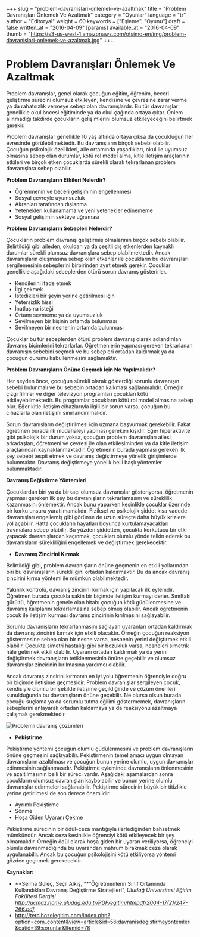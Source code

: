 +++
slug = "problem-davranislari-onlemek-ve-azaltmak"
title = "Problem Davranışları Önlemek Ve Azaltmak"
category = "Oyunlar"
language = "tr"
author = "Editoryal"
weight = 60
keywords = ["Eşleme", "Oyunu"]
draft = false
written_at = "2016-04-09"
[params]
available_at = "2016-04-09"
thumb = "https://s3-us-west-1.amazonaws.com/otsimo-en/img/problem-davranislari-onlemek-ve-azaltmak.jpg"
+++

# Problem Davranışları Önlemek Ve Azaltmak

Problem davranışlar, genel olarak çocuğun eğitim, öğrenim, beceri geliştirme sürecini olumsuz etkileyen, kendisine ve çevresine zarar verme ya da rahatsızlık vermeye sebep olan davranışlardır. Bu tür davranışlar genellikle okul öncesi eğitiminde ya da okul çağında ortaya çıkar. Önlem alınmadığı takdirde çocukların gelişimlerini olumsuz etkileyeceğini belirtmek gerekir.

Problem davranışlar genellikle 10 yaş altında ortaya çıksa da çocukluğun her evresinde görülebilmektedir. Bu davranışların birçok sebebi olabilir. Çocuğun psikolojik özellikleri, aile ortamında yaşadıkları, okul ile uyumsuz olmasına sebep olan durumlar, kötü rol model alma, kitle iletişim araçlarının etkileri ve birçok etken çocuklarda sürekli olarak tekrarlanan problem davranışlara sebep olabilir.

**Problem Davranışların Etkileri Nelerdir?**

  * Öğrenmenin ve beceri gelişiminin engellenmesi
  * Sosyal çevreyle uyumsuzluk
  * Akranları tarafından dışlanma
  * Yetenekleri kullanamama ve yeni yetenekler edinememe
  * Sosyal gelişimin sekteye uğraması

**Problem Davranışların Sebepleri Nelerdir?**

Çocukların problem davranış geliştirmiş olmalarının birçok sebebi olabilir. Belirtildiği gibi aileden, okuldan ya da çeşitli dış etkenlerden kaynaklı durumlar sürekli olumsuz davranışlara sebep olabilmektedir. Ancak davranışların oluşmasına sebep olan etkenler ile çocukların bu davranışları sergilemesinin sebeplerini birbirinden ayırt etmek gerekir. Çocuklar genellikle aşağıdaki sebeplerden ötürü sorun davranış gösterirler.

  * Kendilerini ifade etmek
  * İlgi çekmek
  * İstedikleri bir şeyin yerine getirilmesi için
  * Yetersizlik hissi
  * İnatlaşma isteği
  * Ortamı sevmeme ya da uyumsuzluk
  * Sevilmeyen bir kişinin ortamda bulunması
  * Sevilmeyen bir nesnenin ortamda bulunması

Çocuklar bu tür sebeplerden ötürü problem davranış olarak adlandırılan davranış biçimlerini tekrarlarlar. Öğretmenlerin yapması gereken tekrarlanan davranışın sebebini seçmek ve bu sebepleri ortadan kaldırmak ya da çocuğun durumu kabullenmesini sağlamaktır.

**Problem Davranışların Önüne Geçmek İçin Ne Yapılmalıdır?**

Her şeyden önce, çocuğun sürekli olarak gösterdiği sorunlu davranışın sebebi bulunmalı ve bu sebebin ortadan kalkması sağlanmalıdır. Örneğin çizgi filmler ve diğer televizyon programları çocukları kötü etkileyebilmektedir. Bu programlar çocukların kötü rol model almasına sebep olur. Eğer kitle iletişim cihazlarıyla ilgili bir sorun varsa, çocuğun bu cihazlarla olan iletişimi sınırlandırılmalıdır.

Sorun davranışların değiştirilmesi için uzmana başvurmak gerekebilir. Fakat öğretmen burada ilk müdahaleyi yapması gereken kişidir. Eğer hiperaktivite gibi psikolojik bir durum yoksa, çocuğun problem davranışları ailesi, arkadaşları, öğretmeni ve çevresi ile olan etkileşiminden ya da kitle iletişim araçlarından kaynaklanmaktadır. Öğretmenin burada yapması gereken ilk şey sebebi tespit etmek ve davranış değiştirmeye yönelik girişimlerde bulunmaktır. Davranış değiştirmeye yönelik belli başlı yöntemler bulunmaktadır.

**Davranış Değiştirme Yöntemleri**

Çocuklardan biri ya da birkaçı olumsuz davranışlar gösteriyorsa, öğretmenin yapması gereken ilk şey bu davranışların tekrarlamasını ve süreklilik kazanmasını önlemektir. Ancak bunu yaparken kesinlikle çocuklar üzerinde bir korku unsuru yaratılmamalıdır. Fiziksel ve psikolojik şiddet kısa vadede davranışları engellemiş gibi görünse de uzun süreçte daha büyük krizlere yol açabilir. Hatta çocukların hayatları boyunca kurtulamayacakları travmalara sebep olabilir. Bu yüzden şiddetten, çocukta korkutucu bir etki yapacak davranışlardan kaçınmak, çocukları olumlu yönde telkin ederek bu davranışların sürekliliğini engellemek ve değiştirmek gerekecektir.

  * **Davranış Zincirini Kırmak**

Belirtildiği gibi, problem davranışların önüne geçmenin en etkili yollarından biri bu davranışların sürekliliğini ortadan kaldırmaktır. Bu da ancak davranış zincirini kırma yöntemi ile mümkün olabilmektedir.

Yakınlık kontrolü, davranış zincirini kırmak için yapılacak ilk eylemdir. Öğretmen burada çocukla sakin bir biçimde iletişim kurmayı dener. Sınıftaki gürültü, öğretmenin genele olan hitabı çocuğun kötü güdülenmesine ve davranış kalıplarını tekrarlamasına sebep olmuş olabilir. Ancak öğretmenin çocuk ile iletişim kurması davranış zincirinin kırılmasını sağlayabilir.

Sorunlu davranışların tekrarlanmasını sağlayan uyaranları ortadan kaldırmak da davranış zincirini kırmak için etkili olacaktır. Örneğin çocuğun reaksiyon göstermesine sebep olan bir nesne varsa, nesnenin yerini değiştirmek etkili olabilir. Çocukta simetri hastalığı gibi bir bozukluk varsa, nesneleri simetrik hâle getirmek etkili olabilir. Uyaranı ortadan kaldırmak ya da yerini değiştirmek davranışların tetiklenmesinin önüne geçebilir ve olumsuz davranışlar zincirinin kırılmasına yardımcı olabilir.

Ancak davranış zincirini kırmanın en iyi yolu öğretmenin öğrenciyle doğru bir biçimde iletişime geçmesidir. Problem davranışlar sergileyen çocuk, kendisiyle olumlu bir şekilde iletişime geçildiğinde ve çözüm önerileri sunulduğunda bu davranışların önüne geçebilir. Ne olursa olsun burada çocuğu suçlama ya da sorumlu tutma eğilimi göstermemek, davranışların sebeplerini anlayarak ortadan kaldırmaya ya da reaksiyonu azaltmaya çalışmak gerekmektedir.

![Problemli davranış çözümleri](http://otsimo.com/wp-content/uploads/2016/10/photodune-607636-happy-child-in-preschool-m-300x218.jpg)

  * **Pekiştirme**

Pekiştirme yöntemi çocuğun olumlu güdülenmesini ve problem davranışların önüne geçmesini sağlayabilir. Pekiştirmenin temel amacı uygun olmayan davranışların azaltılması ve çocuğun bunun yerine olumlu, uygun davranışlar edinmesinin sağlanmasıdır. Pekiştirme eyleminde davranışların önlenmesinin ve azaltılmasının belli bir süreci vardır. Aşağıdaki aşamalardan sonra çocukların olumsuz davranışları kaybolabilir ve bunun yerine olumlu davranışlar edinmeleri sağlanabilir. Pekiştirme sürecinin büyük bir titizlikle yerine getirilmesi de son derece önemlidir.

  * Ayrımlı Pekiştirme
  * Sönme
  * Hoşa Giden Uyaranı Çekme

Pekiştirme sürecinin bir ödül-ceza mantığıyla ilerlediğinden bahsetmek mümkündür. Ancak ceza kesinlikle öğrenciyi kötü etkileyecek bir şey olmamalıdır. Örneğin ödül olarak hoşa giden bir uyaran veriliyorsa, öğrenciyi olumlu davranmadığında bu uyarandan mahrum bırakmak ceza olarak uygulanabilir. Ancak bu çocuğun psikolojisini kötü etkiliyorsa yöntemi gözden geçirmek gerekecektir.

**Kaynaklar:**

  * **Selma Güleç, Seçil Alkış, **“Öğretmenlerin Sınıf Ortamında Kullandıkları Davranış Değiştirme Stratejileri”, _Uludağ Üniversitesi Eğitim Fakültesi Dergisi http://ucmaz.home.uludag.edu.tr/PDF/egitim/htmpdf/2004-17(2)/247-266.pdf_
  * http://tercihozelegitim.com/index.php?option=com_content&view=article&id=56:davranisdegistirmeyontemleri&catid=39:sorunlar&Itemid=78
